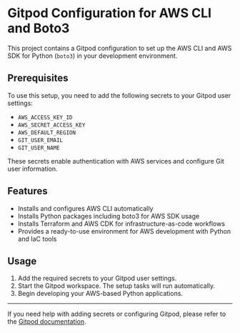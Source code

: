# Gitpod Configuration for AWS CLI and Boto3

This project contains a Gitpod configuration to set up the AWS CLI and AWS SDK for Python (`boto3`) in your development environment.

## Prerequisites

To use this setup, you need to add the following secrets to your Gitpod user settings:

- `AWS_ACCESS_KEY_ID`  
- `AWS_SECRET_ACCESS_KEY`  
- `AWS_DEFAULT_REGION`  
- `GIT_USER_EMAIL`  
- `GIT_USER_NAME`  

These secrets enable authentication with AWS services and configure Git user information.

## Features

- Installs and configures AWS CLI automatically
- Installs Python packages including boto3 for AWS SDK usage
- Installs Terraform and AWS CDK for infrastructure-as-code workflows
- Provides a ready-to-use environment for AWS development with Python and IaC tools

## Usage

1. Add the required secrets to your Gitpod user settings.  
2. Start the Gitpod workspace. The setup tasks will run automatically.  
3. Begin developing your AWS-based Python applications.

---

If you need help with adding secrets or configuring Gitpod, please refer to the [Gitpod documentation](https://www.gitpod.io/docs/config-environment-variables/).
